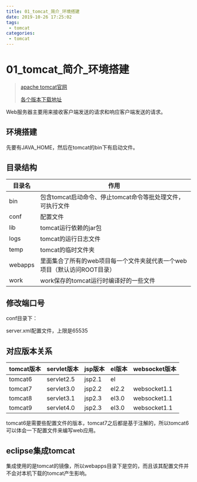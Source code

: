 ```yaml
---
title: 01_tomcat_简介_环境搭建
date: 2019-10-26 17:25:02
tags: 
 - tomcat
categories:
 - tomcat
---
```


# 01_tomcat\_简介_环境搭建

> [apache tomcat官网](https://tomcat.apache.org/)
>
> [各个版本下载地址](https://archive.apache.org/dist/tomcat/)

Web服务器主要用来接收客户端发送的请求和响应客户端发送的请求。



## 环境搭建

先要有JAVA_HOME，然后在tomcat的bin下有启动文件。



## 目录结构

| 目录名  | 作用                                                         |
| ------- | ------------------------------------------------------------ |
| bin     | 包含tomcat启动命令、停止tomcat命令等批处理文件，可执行文件   |
| conf    | 配置文件                                                     |
| lib     | tomcat运行依赖的jar包                                        |
| logs    | tomcat的运行日志文件                                         |
| temp    | tomcat的临时文件夹                                           |
| webapps | 里面集合了所有的web项目每一个文件夹就代表一个web项目（默认访问ROOT目录） |
| work    | work保存的tomcat运行时编译好的一些文件                       |



## 修改端口号

conf目录下：

server.xml配置文件，上限是65535



## 对应版本关系

| tomcat版本 | servlet版本 | jsp版本 | el版本 | websocket版本 |
| ---------- | ----------- | ------- | ------ | ------------- |
| tomcat6    | servlet2.5  | jsp2.1  | el     |               |
| tomcat7    | servlet3.0  | jsp2.2  | el2.2  | websocket1.1  |
| tomcat8    | servlet3.1  | jsp2.3  | el3.0  | websocket1.1  |
| tomcat9    | servlet4.0  | jsp2.3  | el3.0  | websocket1.1  |

tomcat6是需要些配置文件的版本，tomcat7之后都是基于注解的，所以tomcat6可以体会一下配置文件来编写web应用。



## eclipse集成tomcat

集成使用的是tomcat的镜像，所以webapps目录下是空的，而且该其配置文件并不会对本机下载的tomcat产生影响。